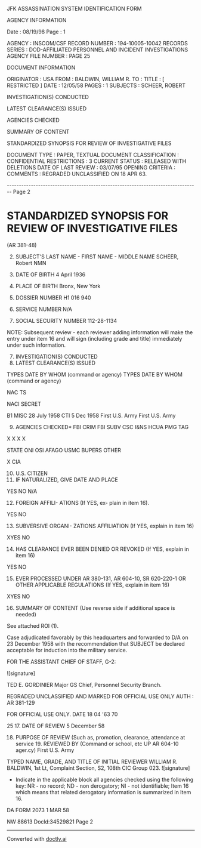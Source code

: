 JFK ASSASSINATION SYSTEM
IDENTIFICATION FORM

AGENCY INFORMATION

Date : 08/19/98
Page : 1

AGENCY : INSCOM/CSF
RECORD NUMBER : 194-10005-10042
RECORDS SERIES : DOD-AFFILIATED PERSONNEL AND INCIDENT INVESTIGATIONS
AGENCY FILE NUMBER : PAGE 25

DOCUMENT INFORMATION

ORIGINATOR : USA
FROM : BALDWIN, WILLIAM R.
TO :
TITLE : [ RESTRICTED ]
DATE : 12/05/58
PAGES : 1
SUBJECTS : SCHEER, ROBERT

INVESTIGATION(S) CONDUCTED

LATEST CLEARANCE(S) ISSUED

AGENCIES CHECKED

SUMMARY OF CONTENT

STANDARDIZED SYNOPSIS FOR REVIEW OF INVESTIGATIVE FILES

DOCUMENT TYPE : PAPER, TEXTUAL DOCUMENT
CLASSIFICATION : CONFIDENTIAL
RESTRICTIONS : 3
CURRENT STATUS : RELEASED WITH DELETIONS
DATE OF LAST REVIEW : 03/07/95
OPENING CRITERIA :
COMMENTS : REGRADED UNCLASSIFIED ON 18 APR 63.


-------------------------------------------------------------------------------- Page 2

# STANDARDIZED SYNOPSIS FOR REVIEW OF INVESTIGATIVE FILES
(AR 381-48)

2. SUBJECT'S LAST NAME - FIRST NAME - MIDDLE NAME
   SCHEER, Robert NMN

5. DATE OF BIRTH
   4 April 1936

6. PLACE OF BIRTH
   Bronx, New York

1. DOSSIER NUMBER
   H1 016 940

3. SERVICE NUMBER
   N/A

4. SOCIAL SECURITY NUMBER
   112-28-1134

NOTE: Subsequent review - each reviewer adding information will make the entry under item 16 and will sign (including grade and title) immediately under such information.

7. INVESTIGATION(S) CONDUCTED
8. LATEST CLEARANCE(S) ISSUED

TYPES
DATE
BY WHOM (command or agency)
TYPES
DATE
BY WHOM (command or agency)

NAC
TS

NACI
SECRET

B1
MISC 28 July 1958
CTI 5 Dec 1958
First U.S. Army
First U.S. Army

9. AGENCIES
   CHECKED*
   FBI CRIM
   FBI SUBV
   CSC
   I&NS
   HCUA
   PMG
   TAG

X
X
X
X

STATE
ONI
OSI
AFAGO
USMC
BUPERS
OTHER

X
CIA

10. U.S. CITIZEN
11. IF NATURALIZED, GIVE DATE AND PLACE

YES
NO
N/A

12. FOREIGN AFFILI-
    ATIONS (If YES, ex-
    plain in item 16).

YES
NO

13. SUBVERSIVE ORGANI-
    ZATIONS AFFILIATION (If
    YES, explain in item 16)

XYES
NO

14. HAS CLEARANCE EVER
    BEEN DENIED OR REVOKED
    (If YES, explain in item 16)

YES
NO

15. EVER PROCESSED UNDER AR 380-131, AR 604-10,
    SR 620-220-1 OR OTHER APPLICABLE REGULATIONS
    (If YES, explain in item 16)

XYES
NO

16. SUMMARY OF CONTENT (Use reverse side if additional space is needed)

See attached ROI (1).

Case adjudicated favorably by this headquarters and forwarded to D/A on 23 December 1958 with the recommendation that SUBJECT be declared acceptable for induction into the military service.

FOR THE ASSISTANT CHIEF OF STAFF, G-2:

![signature]

TED E. GORDINIER
Major GS
Chief, Personnel Security Branch.

REGRADED UNCLASSIFIED
AND MARKED
FOR OFFICIAL USE ONLY
AUTH : AR 381-129

FOR OFFICIAL USE ONLY.
DATE 18 04 '63 70

25
17. DATE OF REVIEW
5 December 58

18. PURPOSE OF REVIEW (Such as, promotion, clearance, attendance at service 19. REVIEWED BY (Command or school, etc UP AR 604-10
    ager.cy)
    First U.S. Army

TYPED NAME, GRADE, AND TITLE OF INITIAL REVIEWER
WILLIAM R. BALDWIN, 1st Lt, Complaint
Section, S2, 108th CIC Group
023. ![signature]

* Indicate in the applicable block all agencies checked using the following key: NR - no record; ND - non derogatory; NI - not identifiable; Item 16 which means that related derogatory information is summarized in Item 16.

DA FORM 2073
1 MAR 58

NW 88613 Docld:34529821 Page 2


---
Converted with [doctly.ai](https://doctly.ai)